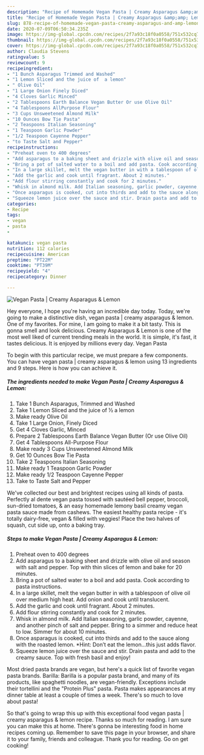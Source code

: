 ```yaml
---
description: "Recipe of Homemade Vegan Pasta | Creamy Asparagus &amp;amp; Lemon"
title: "Recipe of Homemade Vegan Pasta | Creamy Asparagus &amp;amp; Lemon"
slug: 878-recipe-of-homemade-vegan-pasta-creamy-asparagus-and-amp-lemon
date: 2020-07-09T06:50:34.235Z
image: https://img-global.cpcdn.com/recipes/2f7a93c18f0a0558/751x532cq70/vegan-pasta-creamy-asparagus-lemon-recipe-main-photo.jpg
thumbnail: https://img-global.cpcdn.com/recipes/2f7a93c18f0a0558/751x532cq70/vegan-pasta-creamy-asparagus-lemon-recipe-main-photo.jpg
cover: https://img-global.cpcdn.com/recipes/2f7a93c18f0a0558/751x532cq70/vegan-pasta-creamy-asparagus-lemon-recipe-main-photo.jpg
author: Claudia Stevens
ratingvalue: 5
reviewcount: 9
recipeingredient:
- "1 Bunch Asparagus Trimmed and Washed"
- "1 Lemon Sliced and the juice of  a lemon"
- " Olive Oil"
- "1 Large Onion Finely Diced"
- "4 Cloves Garlic Minced"
- "2 Tablespoons Earth Balance Vegan Butter Or use Olive Oil"
- "4 Tablespoons AllPurpose Flour"
- "3 Cups Unsweetened Almond Milk"
- "10 Ounces Bow Tie Pasta"
- "2 Teaspoons Italian Seasoning"
- "1 Teaspoon Garlic Powder"
- "1/2 Teaspoon Cayenne Pepper"
- "to Taste Salt and Pepper"
recipeinstructions:
- "Preheat oven to 400 degrees"
- "Add asparagus to a baking sheet and drizzle with olive oil and season with salt and pepper. Top with thin slices of lemon and bake for 20 minutes."
- "Bring a pot of salted water to a boil and add pasta. Cook according to pasta instructions."
- "In a large skillet, melt the vegan butter in with a tablespoon of olive oil over medium high heat. Add onion and cook until translucent."
- "Add the garlic and cook until fragrant. About 2 minutes."
- "Add flour stirring constantly and cook for 2 minutes."
- "Whisk in almond milk. Add Italian seasoning, garlic powder, cayenne, and another pinch of salt and pepper. Bring to a simmer and reduce heat to low. Simmer for about 10 minutes."
- "Once asparagus is cooked, cut into thirds and add to the sauce along with the roasted lemon. *Hint: Don’t eat the lemon…this just adds flavor."
- "Squeeze lemon juice over the sauce and stir. Drain pasta and add to the creamy sauce. Top with fresh basil and enjoy!"
categories:
- Recipe
tags:
- vegan
- pasta
- 

katakunci: vegan pasta  
nutrition: 112 calories
recipecuisine: American
preptime: "PT22M"
cooktime: "PT39M"
recipeyield: "4"
recipecategory: Dinner

---
```



![Vegan Pasta | Creamy Asparagus &amp; Lemon](https://img-global.cpcdn.com/recipes/2f7a93c18f0a0558/751x532cq70/vegan-pasta-creamy-asparagus-lemon-recipe-main-photo.jpg)

Hey everyone, I hope you're having an incredible day today. Today, we're going to make a distinctive dish, vegan pasta | creamy asparagus &amp; lemon. One of my favorites. For mine, I am going to make it a bit tasty. This is gonna smell and look delicious.
 Creamy Asparagus &amp; Lemon is one of the most well liked of current trending meals in the world. It is simple, it's fast, it tastes delicious. It is enjoyed by millions every day. Vegan Pasta 


To begin with this particular recipe, we must prepare a few components. You can have vegan pasta | creamy asparagus &amp; lemon using 13 ingredients and 9 steps. Here is how you can achieve it.

<!--inarticleads1-->

##### The ingredients needed to make Vegan Pasta | Creamy Asparagus &amp; Lemon:

1. Take 1 Bunch Asparagus, Trimmed and Washed
1. Take 1 Lemon Sliced and the juice of ½ a lemon
1. Make ready  Olive Oil
1. Take 1 Large Onion, Finely Diced
1. Get 4 Cloves Garlic, Minced
1. Prepare 2 Tablespoons Earth Balance Vegan Butter (Or use Olive Oil)
1. Get 4 Tablespoons All-Purpose Flour
1. Make ready 3 Cups Unsweetened Almond Milk
1. Get 10 Ounces Bow Tie Pasta
1. Take 2 Teaspoons Italian Seasoning
1. Make ready 1 Teaspoon Garlic Powder
1. Make ready 1/2 Teaspoon Cayenne Pepper
1. Take to Taste Salt and Pepper


We&#39;ve collected our best and brightest recipes using all kinds of pasta. Perfectly al dente vegan pasta tossed with sautéed bell pepper, broccoli, sun-dried tomatoes, &amp; an easy homemade lemony basil creamy vegan pasta sauce made from cashews. The easiest healthy pasta recipe - it&#39;s totally dairy-free, vegan &amp; filled with veggies! Place the two halves of squash, cut side up, onto a baking tray. 

<!--inarticleads2-->

##### Steps to make Vegan Pasta | Creamy Asparagus &amp; Lemon:

1. Preheat oven to 400 degrees
1. Add asparagus to a baking sheet and drizzle with olive oil and season with salt and pepper. Top with thin slices of lemon and bake for 20 minutes.
1. Bring a pot of salted water to a boil and add pasta. Cook according to pasta instructions.
1. In a large skillet, melt the vegan butter in with a tablespoon of olive oil over medium high heat. Add onion and cook until translucent.
1. Add the garlic and cook until fragrant. About 2 minutes.
1. Add flour stirring constantly and cook for 2 minutes.
1. Whisk in almond milk. Add Italian seasoning, garlic powder, cayenne, and another pinch of salt and pepper. Bring to a simmer and reduce heat to low. Simmer for about 10 minutes.
1. Once asparagus is cooked, cut into thirds and add to the sauce along with the roasted lemon. *Hint: Don’t eat the lemon…this just adds flavor.
1. Squeeze lemon juice over the sauce and stir. Drain pasta and add to the creamy sauce. Top with fresh basil and enjoy!


Most dried pasta brands are vegan, but here&#39;s a quick list of favorite vegan pasta brands. Barilla: Barilla is a popular pasta brand, and many of its products, like spaghetti noodles, are vegan-friendly. Exceptions include their tortellini and the &#34;Protein Plus&#34; pasta. Pasta makes appearances at my dinner table at least a couple of times a week. There&#39;s so much to love about pasta! 

So that's going to wrap this up with this exceptional food vegan pasta | creamy asparagus &amp; lemon recipe. Thanks so much for reading. I am sure you can make this at home. There's gonna be interesting food in home recipes coming up. Remember to save this page in your browser, and share it to your family, friends and colleague. Thank you for reading. Go on get cooking!
